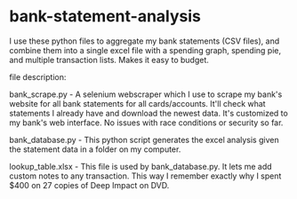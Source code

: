 # bank-statement-analysis
I use these python files to aggregate my bank statements (CSV files), and combine them into a single excel file with a spending graph, spending pie, and multiple transaction lists. Makes it easy to budget.

file description:

bank_scrape.py - A selenium webscraper which I use to scrape my bank's website for all bank statements for all cards/accounts. It'll check what statements I already have and download the newest data. It's customized to my bank's web interface. No issues with race conditions or security so far.

bank_database.py - This python script generates the excel analysis given the statement data in a folder on my computer.

lookup_table.xlsx - This file is used by bank_database.py. It lets me add custom notes to any transaction. This way I remember exactly why I spent $400 on 27 copies of Deep Impact on DVD.
